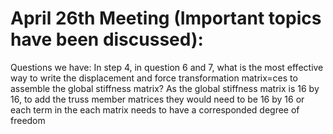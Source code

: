 # April 26th Meeting (Important topics have been discussed):
Questions we have:
In step 4, in question 6 and 7, what is the most effective way to write the displacement and force transformation matrix=ces to assemble the global stiffness matrix?
As the global stiffness matrix is 16 by 16, to add the truss member matrices they would need to be 16 by 16 or each term in the each matrix needs to have a
corresponded degree of freedom 
